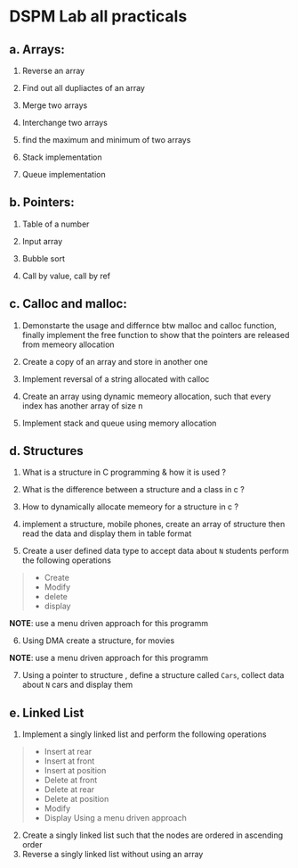 # DSPM Lab all practicals
## a. Arrays:
1. Reverse an array

2. Find out all dupliactes of an array

3. Merge two arrays

4. Interchange two arrays

5. find the maximum and minimum of two arrays

6. Stack implementation
7. Queue implementation

## b. Pointers:
1. Table of a number

2. Input array 
3. Bubble sort

4. Call by value, call by ref
        
## c. Calloc and malloc:
1. Demonstarte the usage and differnce btw malloc and calloc function, finally implement the free function to show that the pointers are released from memeory allocation

2. Create a copy of an array and store in another one
3. Implement reversal of a string allocated with calloc

4. Create an array using dynamic memeory allocation, such that every index has another array of size n

5. Implement stack and queue using memory allocation

## d. Structures
1. What is a structure in C programming  & how it is used ?

2. What is the difference between a structure and a class in c ?

3. How to dynamically allocate memeory for a structure in c ?

4. implement a structure, mobile phones, create an array of structure then read the data and display them in table format

5. Create a user defined data type to accept data about `N` students perform the following operations
> - Create
> - Modify
> - delete
> - display


**NOTE**: use a menu driven approach for this programm

6. Using DMA create a structure, for movies

**NOTE**: use a menu driven approach for this programm

7. Using a pointer to structure , define a structure called `Cars`, collect data about `N` cars and display them 

## e. Linked List
1. Implement a singly linked list and perform the following operations
>- Insert at rear
>- Insert at front
>- Insert at position
>- Delete at front 
>- Delete at rear
>- Delete at position
>- Modify
>- Display
Using a menu driven approach

2. Create a singly linked list such that the nodes are ordered in ascending order
3. Reverse a singly linked list without using an array

